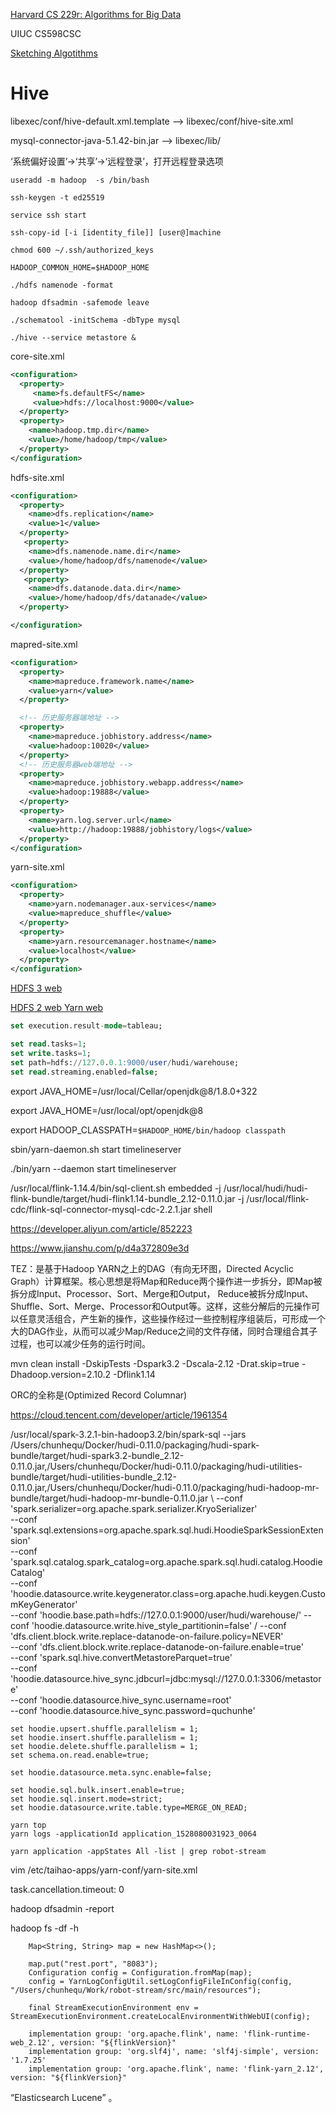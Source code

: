 [Harvard CS 229r: Algorithms for Big Data](http://people.seas.harvard.edu/~minilek/cs229r/)

UIUC CS598CSC


[Sketching Algotithms](https://www.sketchingbigdata.org)

# Hive


libexec/conf/hive-default.xml.template --> libexec/conf/hive-site.xml

mysql-connector-java-5.1.42-bin.jar --> libexec/lib/


‘系统偏好设置’->‘共享’->‘远程登录’，打开远程登录选项

```shell
useradd -m hadoop  -s /bin/bash

ssh-keygen -t ed25519 

service ssh start

ssh-copy-id [-i [identity_file]] [user@]machine

chmod 600 ~/.ssh/authorized_keys

HADOOP_COMMON_HOME=$HADOOP_HOME

./hdfs namenode -format

hadoop dfsadmin -safemode leave

./schematool -initSchema -dbType mysql

./hive --service metastore &

```

core-site.xml
```xml
<configuration>     
  <property>
     <name>fs.defaultFS</name>
     <value>hdfs://localhost:9000</value>
  </property>
  <property> 
    <name>hadoop.tmp.dir</name>
    <value>/home/hadoop/tmp</value>
  </property> 
</configuration>
```

hdfs-site.xml
```xml
<configuration> 
  <property>
    <name>dfs.replication</name>
    <value>1</value>
  </property> 
   <property>
    <name>dfs.namenode.name.dir</name>
    <value>/home/hadoop/dfs/namenode</value>
  </property> 
   <property>
    <name>dfs.datanode.data.dir</name>
    <value>/home/hadoop/dfs/datanade</value>
  </property> 

</configuration> 
```


mapred-site.xml
```xml
<configuration>
  <property>
    <name>mapreduce.framework.name</name>
    <value>yarn</value>
  </property>

  <!-- 历史服务器端地址 -->
  <property>
    <name>mapreduce.jobhistory.address</name>
    <value>hadoop:10020</value>
  </property>
  <!-- 历史服务器web端地址 -->
  <property>
    <name>mapreduce.jobhistory.webapp.address</name>
    <value>hadoop:19888</value>
  </property>
  <property>
    <name>yarn.log.server.url</name>
    <value>http://hadoop:19888/jobhistory/logs</value>
  </property>
</configuration> 
```

yarn-site.xml
```xml
<configuration>
  <property>
    <name>yarn.nodemanager.aux-services</name>
    <value>mapreduce_shuffle</value> 
  </property>
  <property>
    <name>yarn.resourcemanager.hostname</name>
    <value>localhost</value>
  </property>
</configuration>
```


[HDFS 3 web](http://localhost:9870/)

[HDFS 2 web ](http://127.0.0.1:50070/dfshealth.html#tab-overview)
[Yarn web](http://localhost:8088/)

```sql
set execution.result-mode=tableau;

set read.tasks=1;
set write.tasks=1;
set path=hdfs://127.0.0.1:9000/user/hudi/warehouse;
set read.streaming.enabled=false;
```

export JAVA_HOME=/usr/local/Cellar/openjdk@8/1.8.0+322


export JAVA_HOME=/usr/local/opt/openjdk@8

export HADOOP_CLASSPATH=`$HADOOP_HOME/bin/hadoop classpath`

sbin/yarn-daemon.sh start timelineserver

./bin/yarn --daemon start timelineserver

/usr/local/flink-1.14.4/bin/sql-client.sh embedded -j /usr/local/hudi/hudi-flink-bundle/target/hudi-flink1.14-bundle_2.12-0.11.0.jar -j /usr/local/flink-cdc/flink-sql-connector-mysql-cdc-2.2.1.jar shell


https://developer.aliyun.com/article/852223

https://www.jianshu.com/p/d4a372809e3d

TEZ：是基于Hadoop YARN之上的DAG（有向无环图，Directed Acyclic Graph）计算框架。核心思想是将Map和Reduce两个操作进一步拆分，即Map被拆分成Input、Processor、Sort、Merge和Output， Reduce被拆分成Input、Shuffle、Sort、Merge、Processor和Output等。这样，这些分解后的元操作可以任意灵活组合，产生新的操作，这些操作经过一些控制程序组装后，可形成一个大的DAG作业，从而可以减少Map/Reduce之间的文件存储，同时合理组合其子过程，也可以减少任务的运行时间。


 mvn clean install -DskipTests -Dspark3.2 -Dscala-2.12  -Drat.skip=true -Dhadoop.version=2.10.2 -Dflink1.14 


ORC的全称是(Optimized Record Columnar)

https://cloud.tencent.com/developer/article/1961354


/usr/local/spark-3.2.1-bin-hadoop3.2/bin/spark-sql --jars /Users/chunhequ/Docker/hudi-0.11.0/packaging/hudi-spark-bundle/target/hudi-spark3.2-bundle_2.12-0.11.0.jar,/Users/chunhequ/Docker/hudi-0.11.0/packaging/hudi-utilities-bundle/target/hudi-utilities-bundle_2.12-0.11.0.jar,/Users/chunhequ/Docker/hudi-0.11.0/packaging/hudi-hadoop-mr-bundle/target/hudi-hadoop-mr-bundle-0.11.0.jar \ 
--conf 'spark.serializer=org.apache.spark.serializer.KryoSerializer' \
--conf 'spark.sql.extensions=org.apache.spark.sql.hudi.HoodieSparkSessionExtension' \
--conf 'spark.sql.catalog.spark_catalog=org.apache.spark.sql.hudi.catalog.HoodieCatalog' \
--conf 'hoodie.datasource.write.keygenerator.class=org.apache.hudi.keygen.CustomKeyGenerator' \
--conf 'hoodie.base.path=hdfs://127.0.0.1:9000/user/hudi/warehouse/'
--conf 'hoodie.datasource.write.hive_style_partitionin=false' /
--conf 'dfs.client.block.write.replace-datanode-on-failure.policy=NEVER' \
--conf 'dfs.client.block.write.replace-datanode-on-failure.enable=true' \
--conf 'spark.sql.hive.convertMetastoreParquet=true' \
--conf 'hoodie.datasource.hive_sync.jdbcurl=jdbc:mysql://127.0.0.1:3306/metastore' \
--conf 'hoodie.datasource.hive_sync.username=root' \
--conf 'hoodie.datasource.hive_sync.password=quchunhe' 


```
set hoodie.upsert.shuffle.parallelism = 1;
set hoodie.insert.shuffle.parallelism = 1;
set hoodie.delete.shuffle.parallelism = 1;
set schema.on.read.enable=true;

set hoodie.datasource.meta.sync.enable=false;

set hoodie.sql.bulk.insert.enable=true;
set hoodie.sql.insert.mode=strict;
set hoodie.datasource.write.table.type=MERGE_ON_READ;
```



```
yarn top
yarn logs -applicationId application_1528080031923_0064

yarn application -appStates All -list | grep robot-stream

```

vim /etc/taihao-apps/yarn-conf/yarn-site.xml


task.cancellation.timeout: 0

hadoop dfsadmin -report

hadoop fs -df -h



```
    Map<String, String> map = new HashMap<>();

    map.put("rest.port", "8083");
    Configuration config = Configuration.fromMap(map);
    config = YarnLogConfigUtil.setLogConfigFileInConfig(config, "/Users/chunhequ/Work/robot-stream/src/main/resources");

    final StreamExecutionEnvironment env = StreamExecutionEnvironment.createLocalEnvironmentWithWebUI(config);

```

```
    implementation group: 'org.apache.flink', name: 'flink-runtime-web_2.12', version: "${flinkVersion}"
    implementation group: 'org.slf4j', name: 'slf4j-simple', version: '1.7.25'
    implementation group: 'org.apache.flink', name: 'flink-yarn_2.12', version: "${flinkVersion}"
```



“Elasticsearch Lucene”
。